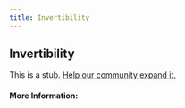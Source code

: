```yaml
---
title: Invertibility
---
```


## Invertibility

This is a stub. [Help our community expand it.](https://github.com/freeCodeCamp/guide-articles/tree/master/articles/Math/Functions/Invertibility/index.md)

<!-- The article goes here, in GitHub-flavored Markdown. Feel free to add YouTube videos, images, and CodePen/JSBin embeds  -->

#### More Information:
<!-- Please add any articles you think might be helpful to read before writing the article -->


